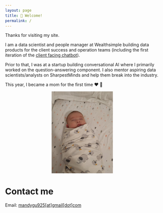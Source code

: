 ```yaml
---
layout: page
title: 👋 Welcome!
permalink: /
---
```


Thanks for visiting my site.

I am a data scientist and people manager at Wealthsimple building data products for the client success and operation teams (including the first iteration of the [client facing chatbot](https://www.linkedin.com/posts/wealthsimple_meet-mandy-gu-shes-a-wealthsimple-data-activity-6796074694459097088-2AJK)).

Prior to that, I was at a startup building conversational AI where I primarily worked on the question-answering component. I also mentor aspiring data scientists/analysts on SharpestMinds and help them break into the industry.

This year, I became a mom for the first time ❤️ 👶

<p align="center">
<img src="/images/penny.jpeg" alt="baby tax" width="200"/>
</p>

# Contact me

Email: [mandygu925[at]gmail[dot]com](mailto:mandygu925@gmail.com)
